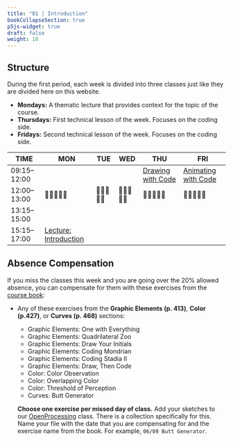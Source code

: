 ```yaml
---
title: "01 | Introduction"
bookCollapseSection: true
p5js-widget: true
draft: false
weight: 10
---
```


## Structure

During the first period, each week is divided into three classes just like they are divided here on this website.

- **Mondays:** A thematic lecture that provides context for the topic of the course.
- **Thursdays:** First technical lesson of the week. Focuses on the coding side.
- **Fridays:** Second technical lesson of the week. Focuses on the coding side.

<div class="calendar">

| TIME | MON | TUE | WED  | THU | FRI |
| --- | --- | --- | --- | --- | --- |
| 09:15–12:00 |  |  |  | [Drawing with Code](./lesson-01) | [Animating with Code](./lesson-02) |
| 12:00–13:00| 🥗🍜🍱🍝🍕 | 🥗🍜🍱🍝🍕 | 🥗🍜🍱🍝🍕 | 🥗🍜🍱🍝🍕 | 🥗🍜🍱🍝🍕 |
| 13:15–15:00 |  |  |  |  |  |
| 15:15–17:00 | [Lecture: Introduction](./lecture) |  |  |  |  |

</div> 

## Absence Compensation

If you miss the classes this week and you are going over the 20% allowed absence, you can compensate for them with these exercises from the [course book](https://primo.aalto.fi/permalink/358AALTO_INST/ha1cg5/alma999439982606526):

- Any of these exercises from the **Graphic Elements (p. 413)**, **Color (p.427)**, or **Curves (p. 468)** sections:
  - Graphic Elements: One with Everything
  - Graphic Elements: Quadrilateral Zoo
  - Graphic Elements: Draw Your Initials
  - Graphic Elements: Coding Mondrian
  - Graphic Elements: Coding Stadia II
  - Graphic Elements: Draw, Then Code
  - Color: Color Observation
  - Color: Overlapping Color
  - Color: Threshold of Perception
  - Curves: Butt Generator

  **Choose one exercise per missed day of class.** Add your sketches to our [OpenProcessing](https://openprocessing.org/class/101465#/) class. There is a collection specifically for this. Name your file with the date that you are compensating for and the exercise name from the book. For example, `06/09 Butt Generator`.